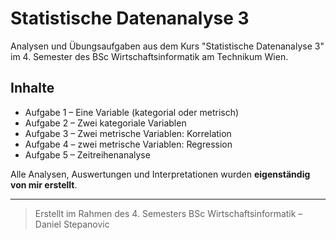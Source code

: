 # Statistische Datenanalyse 3
Analysen und Übungsaufgaben aus dem Kurs "Statistische Datenanalyse 3" im 4. Semester des BSc Wirtschaftsinformatik am Technikum Wien.

## Inhalte

- Aufgabe 1 – Eine Variable (kategorial oder metrisch)
- Aufgabe 2 – Zwei kategoriale Variablen
- Aufgabe 3 – Zwei metrische Variablen: Korrelation
- Aufgabe 4 – zwei metrische Variablen: Regression
- Aufgabe 5 – Zeitreihenanalyse

Alle Analysen, Auswertungen und Interpretationen wurden **eigenständig von mir erstellt**. 

---

> Erstellt im Rahmen des 4. Semesters BSc Wirtschaftsinformatik – Daniel Stepanovic
